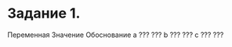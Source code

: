 Задание 1.
======================

Переменная 	Значение 	Обоснование
a 	??? 	???
b 	??? 	???
c 	??? 	???
